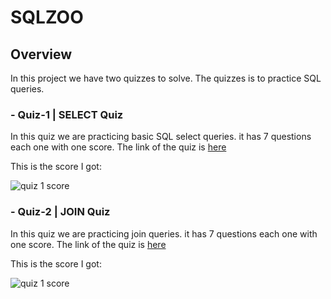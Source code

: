 # SQLZOO

## Overview
In this project we have two quizzes to solve. The quizzes is to practice SQL queries.

### - Quiz-1 | SELECT Quiz
In this quiz we are practicing basic SQL select queries. it has 7 questions each one with one score.
The link of the quiz is [here](https://sqlzoo.net/wiki/SELECT_Quiz)

This is the score I got:


![quiz 1 score](https://i.postimg.cc/JhsgTbXQ/Screen-Shot-2022-01-25-at-5-13-44-PM.png)



### - Quiz-2 | JOIN Quiz
In this quiz we are practicing join queries. it has 7 questions each one with one score.
The link of the quiz is [here](https://sqlzoo.net/wiki/JOIN_Quiz)

This is the score I got:


![quiz 1 score](https://i.postimg.cc/rFPsfZ8H/Screen-Shot-2022-01-25-at-7-41-40-PM.png)


